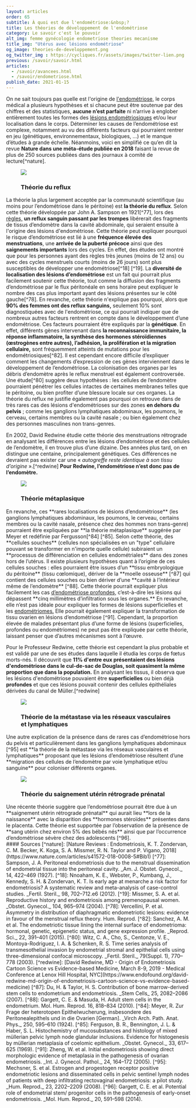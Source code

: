 ```yaml
---
layout: articles
order: 65
subtitle: À quoi est due l'endométriose:&nbsp;?
title: Les théories de développement de l'endométriose
category: Le savoir c'est le pouvoir
alt_img: femme gynécologie endometriose theories mecanisme
title_img: "Utérus avec lésions endométriose"
og_image: theories-de-developpement.png
og_twitter_img : https://cycliques.fr/assets/images/twitter-lien.png
previous: /savoir/savoir.html
articles:
  - /savoir/avancees.html
  - /savoir/endometriose.html
publish_date: 2021-01-15
---
```

On ne sait toujours pas quelle est l'origine de <a href="/savoir/endometriose.html" class="link">l'endométriose,</a> le corps médical a plusieurs hypothèses et si chacune peut être soutenue par des chiffres et des statistiques, **aucune n’est parfaite** ni n’arrive à englober entièrement toutes les formes des <a href="/endo-dico/lesions-endometriose.html">lésions endométriosiques</a> et/ou leur localisation dans le corps. Déterminer les causes de l’endométriose est complexe, notamment au vu des différents facteurs qui pourraient rentrer en jeu (génétiques, environnementaux, biologiques, …) et le manque d’études à grande échelle. Néanmoins, voici en simplifié ce qu’en dit la revue **Nature dans une méta-étude publiée en 2018** faisant la revue de plus de 250 sources publiées dans des journaux à comité de lecture[^nature].

<figure class="cycle">
  <img src="/assets/images/svg/icones/reflux.svg">
  <h3>Théorie du reflux</h3>
</figure>

La théorie la plus largement acceptée par la communauté scientifique (au moins pour l’endométriose dans le péritoine) est **la théorie du reflux**. Selon cette théorie développée par John A. Sampson en 1921[^77], lors des <a href="/savoir/cyclemenstruel.html" class="link">règles,</a> **un reflux sanguin passant par les trompes** libérerait des fragments de tissus d’endomètre dans la cavité abdominale, qui seraient ensuite à l'origine des lésions d'endométriose. Cette théorie peut expliquer pourquoi le risque d’endométriose est lié à une **fréquence élevée des menstruations**, une **arrivée de la puberté précoce** ainsi que des **saignements importants** lors des cycles. En effet, des études ont montré que pour les personnes ayant des règles très jeunes (moins de 12 ans) ou avec des cycles menstruels courts (moins de 26 jours) sont plus susceptibles de développer une endométriose[^18] [^19]. La **diversité de localisation des lésions d’endométriose** est un fait qui pourrait plus facilement soutenir cette théorie, tout comme la diffusion des fragments d’endométriose par le flux péritonéale en sens horaire peut expliquer le nombre des cas plus important ayant des lésions présentes sur le côté gauche[^78]. 
En revanche, cette théorie n'explique pas pourquoi, alors que **90% des femmes ont des reflux sanguins,** seulement 10% sont diagnostiquées avec de l'endométriose, ce qui pourrait indiquer que de nombreux autres facteurs rentrent en compte dans le développement d’une endométriose. Ces facteurs pourraient être expliqués par la **génétique**. En effet, différents gènes intervenant dans **la reconnaissance immunitaire, la réponse inflammatoire, la synthèse des hormones stéroïdiennes (œstrogènes entre autres), l’adhésion, la prolifération et la migration cellulaire,** sont fréquemment atteints de mutations pour les endométriosiques[^82]. Il est cependant encore difficile d’expliquer comment les changements d’expression de ces gènes interviennent dans le développement de l’endométriose. La colonisation des organes par les débris d’endomètre après le reflux menstruel est également controversée. Une étude[^80] suggère deux hypothèses : les cellules de l’endomètre pourraient pénétrer les cellules intactes de certaines membranes telles que le péritoine, ou bien profiter d’une blessure locale sur ces organes.
La théorie du reflux ne justifie également pas pourquoi on retrouve dans de très rares cas des lésions d'endométrioses sur des zones **en dehors du pelvis** ; comme les ganglions lymphatiques abdominaux, les poumons, le cerveau, certains membres ou la cavité nasale ; ou bien également chez des personnes masculines non trans-genres.

En 2002, David Redwine étudie cette théorie des menstruations rétrograde en analysant les différences entre les lésions d’endométriose et des cellules de l’endomètre, il en trouve plus d’une dizaine. Des années plus tard, on en distingue une centaine, principalement génétiques. Ces différences ne devraient pas exister car une « _autogreffe reste identique à son tissu d’origine_ ».[^redwine] **Pour Redwine, l’endométriose n’est donc pas de l’endomètre.**

<figure class="cycle">
  <img src="/assets/images/svg/icones/metaplasique.svg">
  <h3>Théorie métaplasique</h3>
</figure>
En revanche, ces **rares localisations de lésions d’endométriose** (les ganglions lymphatiques abdominaux, les poumons, le cerveau, certains membres ou la cavité nasale, présence chez des hommes non trans-genre) pourraient être expliquées par **la théorie métaplasique** suggérée par Meyer et redéfinie par Fergusson[^84] [^85]. Selon cette théorie, des **cellules souches** (cellules non spécialisées en un "type" cellulaire pouvant se transformer en n'importe quelle cellule) subiraient un **processus de différenciation en cellules endométriales** dans des zones hors de l’utérus.
Il existe plusieurs hypothèses quant à l’origine de ces cellules souches : elles pourraient être issues d’un **tissu embryologique du péritoine** (tissu cœlomique), dériver de la **moelle osseuse** [^87] qui contient des cellules souches ou bien dériver d’une **cavité à l’intérieur même de l’endomètre** [^88].
Cette théorie pourrait expliquer plus facilement les cas <a href="/savoir/endometriose.html" class="link">d’endométriose profondes,</a> c’est-à-dire les lésions qui dépassent **cinq millimètres d’infiltration sous les organes.** En revanche, elle n’est pas idéale pour expliquer les formes de lésions superficielles et les <a href="/savoir/endometriose.html" class="link">endométriomes.</a> Elle pourrait également expliquer la transformation de tissu ovarien en lésions d’endométriose [^91]. Cependant, la proportion élevée de malades présentant plus d’une forme de lésions (superficielles, profondes ou endométriomes) ne peut pas être expliquée par cette théorie, laissant penser que d’autres mécanismes sont à l’œuvre.

Pour le Professeur Redwine, cette théorie est cependant la plus probable et est validé par une de ses études dans laquelle il étudia les corps de fœtus morts-nés. Il découvrit que **11% d'entre eux présentaient des lésions d'endométriose dans le cul-de-sac de Douglas, soit quasiment la même proportion que dans la population.** En analysant les tissus, il observa que les lésions d'endométriose pouvaient être **superficielles** ou bien déjà **profondes** et que ces lésions pouvait contenir des cellules épithéliales dérivées du canal de Müller.[^redwine]


<figure class="cycle">
  <img src="/assets/images/svg/icones/sanguin.svg">
  <h3>Théorie de la métastase via les réseaux vasculaires et lymphatiques</h3>
</figure>
Une autre explication de la présence dans de rares cas d’endométriose hors du pelvis et particulièrement dans les ganglions lymphatiques abdominaux [^95] est **la théorie de la métastase via les réseaux vasculaires et lymphatiques** proposant que les lésions d’endométriose résultent d’une **migration des cellules de l’endomètre par voie lymphatique et/ou sanguine** pour coloniser différents organes.

<figure class="cycle">
  <img src="/assets/images/svg/icones/foetus.svg">
  <h3>Théorie du saignement utérin rétrograde prénatal</h3>
</figure>
Une récente théorie suggère que l’endométriose pourrait être due à un **saignement utérin rétrograde prénatal** qui aurait lieu **lors de la naissance** avec la disparition des **hormones stéroïdes** présentes dans le placenta. Cette théorie est supportée par l’observation de la présence de **sang utérin chez environ 5% des bébés nés** ainsi que par l’occurrence d’endométriose sévère chez des adolescents [^96].

<div class="col-sm-10 offset-sm-1 sources" markdown="1">
#### Sources
[^nature]: [Nature Reviews : Endometriosis, K. T. Zondervan, C. M. Becker, K. Koga, S. A. Missmer, R. N. Taylor and P. Vigano, 2018](https://www.nature.com/articles/s41572-018-0008-5#Bib1)
[^77]: Sampson, J. A. Peritoneal endometriosis due to the menstrual dissemination of endometrial tissue into the peritoneal cavity. _Am. J. Obstet. Gynecol._ 14, 422–469 (1927).
[^18]: Nnoaham, K. E., Webster, P., Kumbang, J., Kennedy, S. H. & Zondervan, K. T. Is early age at menarche a risk factor for endometriosis? A systematic review and meta-analysis of case-control studies. _Fertil. Steril._ 98, 702–712.e6 (2012).
[^19]: Missmer, S. A. et al. Reproductive history and endometriosis among premenopausal women. _Obstet. Gynecol._ 104, 965–974 (2004).
[^78]: Vercellini, P. et al. Asymmetry in distribution of diaphragmatic endometriotic lesions: evidence in favour of the menstrual reflux theory. Hum. Reprod.
[^82]: Sanchez, A. M. et al. The endometriotic tissue lining the internal surface of endometrioma: hormonal, genetic, epigenetic status, and gene expression profile. _Reprod. Sci._ 22, 391–401 (2015).
[^80]: Witz, C. A., Cho, S., Centonze, V. E., Montoya-Rodriguez, I. A. & Schenken, R. S. Time series analysis of transmesothelial invasion by endometrial stromal and epithelial cells using three-dimensional confocal microscopy. _Fertil. Steril._ 79(Suppl. 1), 770–778 (2003).
[^redwine]: [David Redwine, MD - Origin of Endometriosis Cartoon Science vs Evidence-based Medicine, March 8-9, 2019 - Medical Conference at Lenox Hill Hospital, NYC](https://www.endofound.org/david-redwine-md-origin-of-endometriosis-cartoon-science-vs-evidence-based-medicine)
[^87]: Du, H. & Taylor, H. S. Contribution of bone marrow-derived stem cells to endometrium and endometriosis. _Stem Cells_ 25, 2082–2086 (2007).
[^88]: Gargett, C. E. & Masuda, H. Adult stem cells in the endometrium. Mol. Hum. Reprod. 16, 818–834 (2010).
[^84]: Meyer, R. Zur Frage der heterotopen Epithelwucherung, insbesondere des Peritonealepithels und in die Ovarien [German]. _Virch Arch. Path. Anat. Phys._ 250, 595–610 (1924).
[^85]: Ferguson, B. R., Bennington, J. L. & Haber, S. L. Histochemistry of mucosubstances and histology of mixed müllerian pelvic lymph node glandular inclusions. Evidence for histogenesis by müllerian metaplasia of coelomic epithelium. _Obstet. Gynecol._ 33, 617–625 (1969).
[^91]: Zheng, W. et al. Initial endometriosis showing direct morphologic evidence of metaplasia in the pathogenesis of ovarian endometriosis. _Int. J. Gynecol. Pathol._ 24, 164–172 (2005).
[^95]: Mechsner, S. et al. Estrogen and progestogen receptor positive endometriotic lesions and disseminated cells in pelvic sentinel lymph nodes of patients with deep infiltrating rectovaginal endometriosis: a pilot study. _Hum. Reprod._ 23, 2202–2209 (2008).
[^96]: Gargett, C. E. et al. Potential role of endometrial stem/ progenitor cells in the pathogenesis of early-onset endometriosis. _Mol. Hum. Reprod._ 20, 591–598 (2014).
</div>
